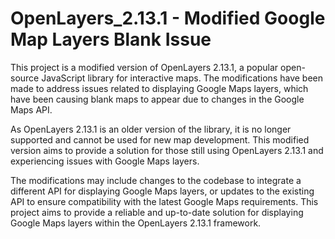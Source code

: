 # OpenLayers_2.13.1 - Modified Google Map Layers Blank Issue
This project is a modified version of OpenLayers 2.13.1, a popular open-source JavaScript library for interactive maps. The modifications have been made to address issues related to displaying Google Maps layers, which have been causing blank maps to appear due to changes in the Google Maps API.

As OpenLayers 2.13.1 is an older version of the library, it is no longer supported and cannot be used for new map development. This modified version aims to provide a solution for those still using OpenLayers 2.13.1 and experiencing issues with Google Maps layers.

The modifications may include changes to the codebase to integrate a different API for displaying Google Maps layers, or updates to the existing API to ensure compatibility with the latest Google Maps requirements. This project aims to provide a reliable and up-to-date solution for displaying Google Maps layers within the OpenLayers 2.13.1 framework.
